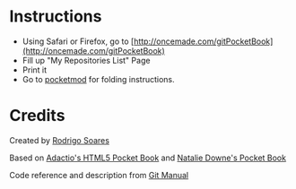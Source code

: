 Instructions
============
* Using Safari or Firefox, go to [http://oncemade.com/gitPocketBook](http://oncemade.com/gitPocketBook)
* Fill up "My Repositories List" Page
* Print it
* Go to [pocketmod](http://www.pocketmod.com/) for folding instructions.

Credits
=======
Created by [Rodrigo Soares](http://oncemade.com)

Based on [Adactio's HTML5 Pocket Book](http://adactio.com/journal/1605/) and [Natalie Downe's Pocket Book](http://natbat.net/2009/May/21/pocketbooks/)

Code reference and description from [Git Manual](http://www.kernel.org/pub/software/scm/git/docs/)

